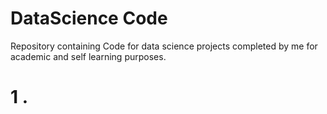 # DataScience Code 
Repository containing Code for data science projects completed by me for academic and self learning purposes. 

# 1 . 
